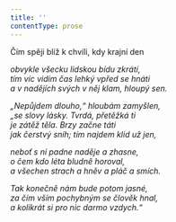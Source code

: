 ```yaml
---
title: ''
contentType: prose
---
```


Čím spěji blíž k chvíli, kdy krajní den

_obvykle všecku lidskou bídu zkrátí,  
tím víc vidím čas lehký vpřed se hnáti  
a v nadějích svých v něj klam, hloupý sen._

_„Nepůjdem dlouho,“ hloubám zamyšlen,  
„se slovy lásky. Tvrdá, přetěžká ti  
je zátěž těla. Brzy začne táti  
jak čerstvý sníh; tím najdem klid už jen,_

_neboť s ní padne naděje a zhasne,  
o čem kdo léta bludně horoval,  
a všechen strach a hněv a pláč a smích._

_Tak konečně nám bude potom jasné,  
za čím vším pochybným se člověk hnal,  
a kolikrát si pro nic darmo vzdych.“_
